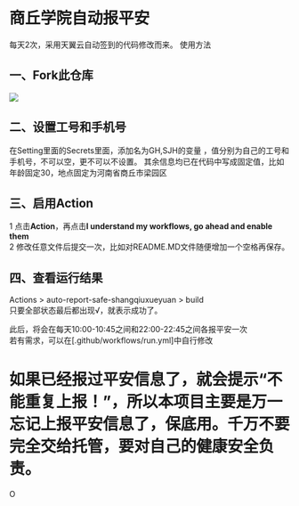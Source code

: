 # 商丘学院自动报平安
每天2次，采用天翼云自动签到的代码修改而来。 
使用方法  
## 一、Fork此仓库
![](http://tu.yaohuo.me/imgs/2020/06/f059fe73afb4ef5f.png)
## 二、设置工号和手机号
在Setting里面的Secrets里面，添加名为GH,SJH的变量 ，值分别为自己的工号和手机号，不可以空，更不可以不设置。
其余信息均已在代码中写成固定值，比如年龄固定30，地点固定为河南省商丘市梁园区


## 三、启用Action
1 点击**Action**，再点击**I understand my workflows, go ahead and enable them**  
2 修改任意文件后提交一次，比如对README.MD文件随便增加一个空格再保存。

## 四、查看运行结果
Actions > auto-report-safe-shangqiuxueyuan > build  
只要全部状态最后都出现√，就表示成功了。

此后，将会在每天10:00-10:45之间和22:00-22:45之间各报平安一次  
若有需求，可以在[.github/workflows/run.yml]中自行修改
#  如果已经报过平安信息了，就会提示“不能重复上报！”，所以本项目主要是万一忘记上报平安信息了，保底用。千万不要完全交给托管，要对自己的健康安全负责。
O
